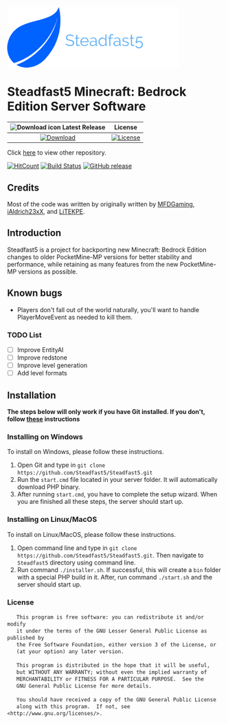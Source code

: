 <img src="https://github.com/Steadfast5/resources/blob/master/Steadfast5.png" alt="Steadfast5 logo" title="Aimeos" align="center" />

# Steadfast5 Minecraft: Bedrock Edition Server Software

| ![Download icon](https://storage.googleapis.com/material-icons/external-assets/v4/icons/svg/ic_file_download_black_18px.svg) Latest Release | License |
| :---: | :---: |
| [![Download](https://img.shields.io/badge/download-latest-blue.svg)](https://github.com/Steadfast5/Steadfast5/releases/latest/download/Steadfast5.phar) | [![License](https://img.shields.io/badge/license-LGNU%20v3-blue.svg?style=flat-square)](https://github.com/Steadfast5/Steadfast5/blob/master/LICENSE) |

Click [here](https://github.com/IceCruelStuff/Steadfast5) to view other repository.

[![HitCount](http://hits.dwyl.com/Steadfast5/https://githubcom/Steadfast5/Steadfast5.svg)](http://hits.dwyl.com/Steadfast5/https://githubcom/Steadfast5/Steadfast5) [![Build Status](https://img.shields.io/badge/build-passing-brightgreen)](https://github.com/Steadfast5/Steadfast5) [![GitHub release](https://img.shields.io/github/release/Steadfast5/Steadfast5.svg)](https://github.com/Steadfast5/Steadfast5/releases/latest)

## Credits

Most of the code was written by originally written by [MFDGaming](https://github.com/MFDGaming), [iAldrich23xX](https://github.com/iAldrich23xX), and [LiTEKPE](https://github.com/LiTEKPE).

## Introduction

Steadfast5 is a project for backporting new Minecraft: Bedrock Edition changes to older PocketMine-MP versions for better stability and performance, while retaining as many features from the new PocketMine-MP versions as possible.

## Known bugs

- Players don't fall out of the world naturally, you'll want to handle PlayerMoveEvent as needed to kill them.

### TODO List
- [ ] Improve EntityAI
- [ ] Improve redstone
- [ ] Improve level generation
- [ ] Add level formats

## Installation

**The steps below will only work if you have Git installed. If you don't, follow [these](https://github.com/Steadfast5/Steadfast5/wiki/Installing-without-Git#installation) instructions**

### Installing on Windows

To install on Windows, please follow these instructions.

1) Open Git and type in `git clone https://github.com/Steadfast5/Steadfast5.git` 
2) Run the `start.cmd` file located in your server folder. It will automatically download PHP binary.
3) After running `start.cmd`, you have to complete the setup wizard. When you are finished all these steps, the server should start up.

### Installing on Linux/MacOS

To install on Linux/MacOS, please follow these instructions.
1) Open command line and type in `git clone https://github.com/Steadfast5/Steadfast5.git`. Then navigate to `Steadfast5` directory using command line.
2) Run command `./installer.sh`. If successful, this will create a `bin` folder with a special PHP build in it. After, run command `./start.sh` and the server should start up.

### License

```
   This program is free software: you can redistribute it and/or modify
   it under the terms of the GNU Lesser General Public License as published by
   the Free Software Foundation, either version 3 of the License, or
   (at your option) any later version.

   This program is distributed in the hope that it will be useful,
   but WITHOUT ANY WARRANTY; without even the implied warranty of
   MERCHANTABILITY or FITNESS FOR A PARTICULAR PURPOSE.  See the
   GNU General Public License for more details.

   You should have received a copy of the GNU General Public License
   along with this program.  If not, see <http://www.gnu.org/licenses/>.
```
